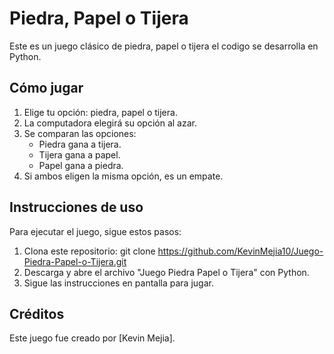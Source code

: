 # Piedra, Papel o Tijera

Este es un juego clásico de piedra, papel o tijera el codigo se desarrolla en Python.

## Cómo jugar

1. Elige tu opción: piedra, papel o tijera.
2. La computadora elegirá su opción al azar.
3. Se comparan las opciones:
   - Piedra gana a tijera.
   - Tijera gana a papel.
   - Papel gana a piedra.
4. Si ambos eligen la misma opción, es un empate.

## Instrucciones de uso

Para ejecutar el juego, sigue estos pasos:

1. Clona este repositorio: git clone https://github.com/KevinMejia10/Juego-Piedra-Papel-o-Tijera.git
2. Descarga y abre el archivo "Juego Piedra Papel o Tijera" con Python.  
3. Sigue las instrucciones en pantalla para jugar.

## Créditos

Este juego fue creado por [Kevin Mejia].

